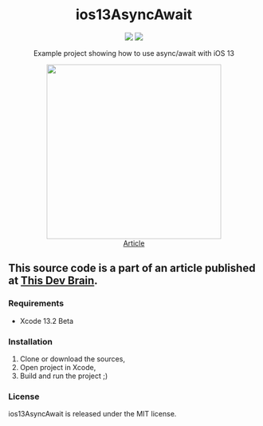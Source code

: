 <h1 align="center">ios13AsyncAwait</h1>

<p align="center">
  <img src="https://img.shields.io/badge/Made%20with-Swift+SwiftUI-64b587.svg" />
  <img src="https://img.shields.io/badge/license-MIT-blue.svg" />
</p>

<p align="center">Example project showing how to use async/await with iOS 13</p>

<p align="center">
  <a href="https://thisdevbrain.com/thisdevbrain.com/how-to-use-async-await-with-ios-13/" target="_blank">
    <img src="https://user-images.githubusercontent.com/6362174/139941834-dbec0865-6418-44ef-a5d8-145a2fb8da7b.png" width="350px">
    <br>
    Article
  </a>
</p>

## This source code is a part of an article published at [This Dev Brain](https://thisdevbrain.com/thisdevbrain.com/how-to-use-async-await-with-ios-13/).

### Requirements

- Xcode 13.2 Beta

### Installation

1. Clone or download the sources,
2. Open project in Xcode,
3. Build and run the project ;)


### License

ios13AsyncAwait is released under the MIT license.

